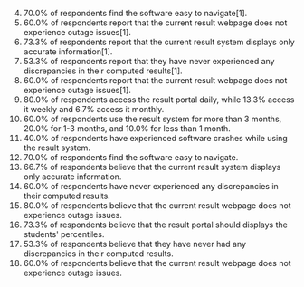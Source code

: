 4. 70.0% of respondents find the software easy to navigate[1].
7. 60.0% of respondents report that the current result webpage does not experience outage issues[1].
8. 73.3% of respondents report that the current result system displays only accurate information[1].
9. 53.3% of respondents report that they have never experienced any discrepancies in their computed results[1].
10. 60.0% of respondents report that the current result webpage does not experience outage issues[1].
11. 80.0% of respondents access the result portal daily, while 13.3% access it weekly and 6.7% access it monthly.
12. 60.0% of respondents use the result system for more than 3 months, 20.0% for 1-3 months, and 10.0% for less than 1 month.
13. 40.0% of respondents have experienced software crashes while using the result system.
14. 70.0% of respondents find the software easy to navigate.
15. 66.7% of respondents believe that the current result system displays only accurate information.
16. 60.0% of respondents have never experienced any discrepancies in their computed results.
17. 80.0% of respondents believe that the current result webpage does not experience outage issues.
18. 73.3% of respondents believe that the result portal should displays the students' percentiles.
19. 53.3% of respondents believe that they have never had any discrepancies in their computed results.
20. 60.0% of respondents believe that the current result webpage does not experience outage issues.